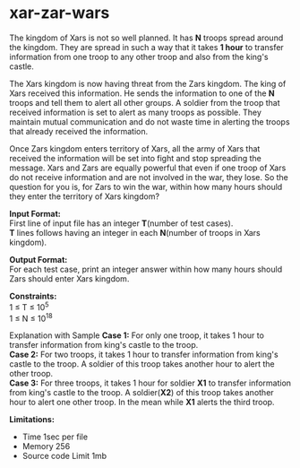 # xar-zar-wars

The kingdom of Xars is not so well planned. It has **N** troops spread around the kingdom. They are spread in such a way that it takes **1 hour** to transfer information from one troop to any other troop and also from the king's castle.

The Xars kingdom is now having threat from the Zars kingdom. The king of Xars received this information. He sends the information to one of the **N** troops and tell them to alert all other groups. A soldier from the troop that received information is set to alert as many troops as possible. They maintain mutual communication and do not waste time in alerting the troops that already received the information.

Once Zars kingdom enters territory of Xars, all the army of Xars that received the information will be set into fight and stop spreading the message. Xars and Zars are equally powerful that even if one troop of Xars do not receive information and are not involved in the war, they lose. So the question for you is, for Zars to win the war, within how many hours should they enter the territory of Xars kingdom?

**Input Format:**  
First line of input file has an integer **T**(number of test cases).  
**T** lines follows having an integer in each **N**(number of troops in Xars kingdom).

**Output Format:**  
For each test case, print an integer answer within how many hours should Zars should enter Xars kingdom.

**Constraints:**  
1 &le; T &le; 10<sup>5</sup>  
1 &le; N &le; 10<sup>18</sup>


Explanation with Sample 
**Case 1:** For only one troop, it takes 1 hour to transfer information from king's castle to the troop.  
**Case 2:** For two troops, it takes 1 hour to transfer information from king's castle to the troop. A soldier of this troop takes another hour to alert the other troop.  
**Case 3:** For three troops, it takes 1 hour for soldier **X1** to transfer information from king's castle to the troop. A soldier(**X2**) of this troop takes another hour to alert one other troop. In the mean while **X1** alerts the third troop.


<b>Limitations:</b>
<ul>
<li>Time 1sec per file</li>
<li>Memory 256</li>
<li>Source code Limit 1mb</li>
</ul>




